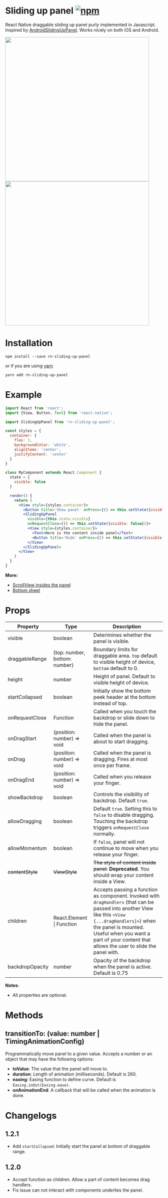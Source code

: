 # Sliding up panel [![npm](https://img.shields.io/npm/v/rn-sliding-up-panel.svg)](https://www.npmjs.com/package/rn-sliding-up-panel)

React Native draggable sliding up panel purly implemented in Javascript. Inspired by [AndroidSlidingUpPanel](https://github.com/umano/AndroidSlidingUpPanel). Works nicely on both iOS and Android.

<img src="https://raw.githubusercontent.com/octopitus/rn-sliding-up-panel/master/demo/sliding_panel_android.gif" height="460" style="display: inline-block" /><img src="https://raw.githubusercontent.com/octopitus/rn-sliding-up-panel/master/demo/bottom_sheet_demo.gif" height="460" style="display: inline-block" />

# Installation

    npm install --save rn-sliding-up-panel

or if you are using [yarn](http://yarnpkg.com)

    yarn add rn-sliding-up-panel

# Example

```jsx
import React from 'react';
import {View, Button, Text} from 'react-native';

import SlidingUpPanel from 'rn-sliding-up-panel';

const styles = {
  container: {
    flex: 1,
    backgroundColor: 'white',
    alignItems: 'center',
    justifyContent: 'center'
  }
}

class MyComponent extends React.Component {
  state = {
    visible: false
  }

  render() {
    return (
      <View style={styles.container}>
        <Button title='Show panel' onPress={() => this.setState({visible: true})} />
        <SlidingUpPanel
          visible={this.state.visible}
          onRequestClose={() => this.setState({visible: false})}>
          <View style={styles.container}>
            <Text>Here is the content inside panel</Text>
            <Button title='Hide' onPress={() => this.setState({visible: false})} />
          </View>
        </SlidingUpPanel>
      </View>
    )
  }
}
```
**More:**
- [ScrollView insides the panel](demo/ScrollViewInsidePanel.js)
- [Bottom sheet](demo/BottomSheet.js)

# Props

|Property|Type|Description
|---|---|---
|visible|boolean|Deterimines whether the panel is visible.
|draggableRange|{top: number, bottom: number}|Boundary limits for draggable area. `top` default to visible height of device, `bottom` default to 0.
|height|number|Height of panel. Default to visible height of device.
|startCollapsed|boolean| Initially show the bottom peek header at the bottom instead of top.
|onRequestClose|Function|Called when you touch the backdrop or slide down to hide the panel.
|onDragStart|(position: number) => void|Called when the panel is about to start dragging.
|onDrag|(position: number) => void|Called when the panel is dragging. Fires at most once per frame.
|onDragEnd|(position: number) => void|Called when you release your finger.
|showBackdrop|boolean|Controls the visibility of backdrop. Default `true`.
|allowDragging|boolean|Default `true`. Setting this to `false` to disable dragging. Touching the backdrop triggers `onRequestClose` normally.
|allowMomentum|boolean|If `false`, panel will not continue to move when you release your finger.
|~~contentStyle~~|~~ViewStyle~~|~~The style of content inside panel.~~ **Deprecated**. You should wrap your content inside a View.
|children|React.Element \| Function|Accepts passing a function as component. Invoked with `dragHandlers` (that can be passed into another View like this `<View {...dragHandlers}>`) when the panel is mounted. Useful when you want a part of your content that allows the user to slide the panel with.
|backdropOpacity|number|Opacity of the backdrop when the panel is active. Default is 0.75

**Notes**:
- All properties are optional.

# Methods

## transitionTo: (value: number | TimingAnimationConfig)

Programmatically move panel to a given value. Accepts a number or an object that may have the following options:

- **toValue**: The value that the panel will move to.
- **duration**: Length of animation (milliseconds). Default is 260.
- **easing**: Easing function to define curve. Default is `Easing.inOut(Easing.ease)`.
- **onAnimationEnd**: A callback that will be called when the animation is done.

# Changelogs
## 1.2.1
- Add `startCollapsed`: Initially start the panel at bottom of draggable range.

## 1.2.0
- Accept function as children. Allow a part of content becomes drag handlers.
- Fix issue can not interact with components underlies the panel.

